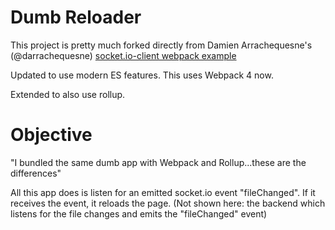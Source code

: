 # Dumb Reloader

This project is pretty much forked directly from Damien Arrachequesne's (@darrachequesne) [socket.io-client webpack example](https://github.com/socketio/socket.io/tree/2.0.3/examples/webpack-build)

Updated to use modern ES features. This uses Webpack 4 now.

Extended to also use rollup. 

# Objective

"I bundled the same dumb app with Webpack and Rollup...these are the differences"

All this app does is listen for an emitted socket.io event "fileChanged". If it receives the event, it reloads the page. (Not shown here: the backend which listens for the file changes and emits the "fileChanged" event)
